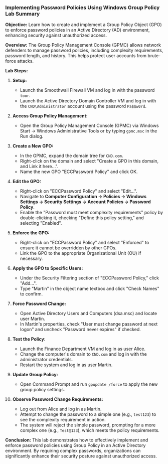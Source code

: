 ### Implementing Password Policies Using Windows Group Policy Lab Summary

**Objective:** Learn how to create and implement a Group Policy Object (GPO) to enforce password policies in an Active Directory (AD) environment, enhancing security against unauthorized access.

**Overview:** The Group Policy Management Console (GPMC) allows network defenders to manage password policies, including complexity requirements, password length, and history. This helps protect user accounts from brute-force attacks.

**Lab Steps:**

1. **Setup:**
   - Launch the Smoothwall Firewall VM and log in with the password `toor`.
   - Launch the Active Directory Domain Controller VM and log in with the `CND\Administrator` account using the password `Pa$$w0rd`.

2. **Access Group Policy Management:**
   - Open the Group Policy Management Console (GPMC) via Windows Start -> Windows Administrative Tools or by typing `gpmc.msc` in the Run dialog.

3. **Create a New GPO:**
   - In the GPMC, expand the domain tree for `CND.com`.
   - Right-click on the domain and select "Create a GPO in this domain, and Link it here…".
   - Name the new GPO "ECCPassword Policy" and click OK.

4. **Edit the GPO:**
   - Right-click on "ECCPassword Policy" and select "Edit…".
   - Navigate to **Computer Configuration -> Policies -> Windows Settings -> Security Settings -> Account Policies -> Password Policy**.
   - Enable the "Password must meet complexity requirements" policy by double-clicking it, checking "Define this policy setting," and selecting "Enabled".

5. **Enforce the GPO:**
   - Right-click on "ECCPassword Policy" and select "Enforced" to ensure it cannot be overridden by other GPOs.
   - Link the GPO to the appropriate Organizational Unit (OU) if necessary.

6. **Apply the GPO to Specific Users:**
   - Under the Security Filtering section of "ECCPassword Policy," click "Add…".
   - Type "Martin" in the object name textbox and click "Check Names" to confirm.

7. **Force Password Change:**
   - Open Active Directory Users and Computers (dsa.msc) and locate user Martin.
   - In Martin's properties, check "User must change password at next logon" and uncheck "Password never expires" if checked.

8. **Test the Policy:**
   - Launch the Finance Department VM and log in as user Alice.
   - Change the computer's domain to `CND.com` and log in with the administrator credentials.
   - Restart the system and log in as user Martin.

9. **Update Group Policy:**
   - Open Command Prompt and run `gpupdate /force` to apply the new group policy settings.

10. **Observe Password Change Requirements:**
    - Log out from Alice and log in as Martin.
    - Attempt to change the password to a simple one (e.g., `test123`) to see the complexity requirement in action.
    - The system will reject the simple password, prompting for a more complex one (e.g., `Test@123`), which meets the policy requirements.

**Conclusion:** This lab demonstrates how to effectively implement and enforce password policies using Group Policy in an Active Directory environment. By requiring complex passwords, organizations can significantly enhance their security posture against unauthorized access.